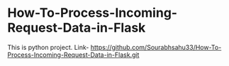 # How-To-Process-Incoming-Request-Data-in-Flask
This is python project.
Link- https://github.com/Sourabhsahu33/How-To-Process-Incoming-Request-Data-in-Flask.git
